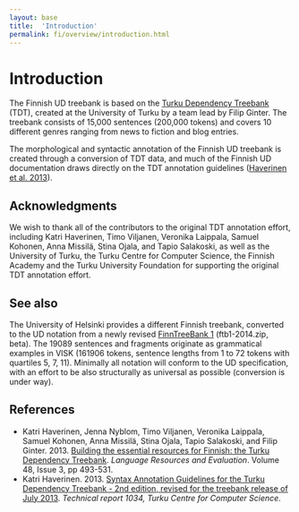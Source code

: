 ```yaml
---
layout: base
title:  'Introduction'
permalink: fi/overview/introduction.html
---
```


# Introduction

The Finnish UD treebank is based on the [Turku Dependency Treebank](http://bionlp.utu.fi/fintreebank.html) (TDT), created at the University of Turku by a team lead by Filip Ginter. The treebank consists of 15,000 sentences (200,000 tokens) and covers 10 different genres ranging from news to fiction and blog entries.

The morphological and syntactic annotation of the Finnish UD treebank is created through a conversion of TDT data, and much of the Finnish UD documentation draws directly on the TDT annotation guidelines ([Haverinen et al. 2013](http://tucs.fi/publications/attachment.php?fname=tHaverinen_Katri13a.full.pdf)).

## Acknowledgments

We wish to thank all of the contributors to the original TDT annotation effort, including Katri Haverinen, Timo Viljanen, Veronika Laippala, Samuel Kohonen, Anna Missilä, Stina Ojala, and Tapio Salakoski, as well as the University of Turku, the Turku Centre for Computer Science, the Finnish Academy and the Turku University Foundation for supporting the original TDT annotation effort.

## See also

The University of Helsinki provides a different Finnish treebank, converted to the UD notation from a newly revised
[FinnTreeBank 1](http://www.ling.helsinki.fi/kieliteknologia/tutkimus/treebank/) (ftb1-2014.zip, beta). The 19089 sentences and fragments originate as grammatical examples in VISK (161906 tokens, sentence lengths from 1 to 72 tokens with quartiles 5, 7, 11). Minimally all notation will conform to the UD specification, with an effort to be also structurally as universal as possible (conversion is under way).

## References

* Katri Haverinen, Jenna Nyblom, Timo Viljanen, Veronika Laippala, Samuel Kohonen, Anna Missilä, Stina Ojala, Tapio Salakoski, and Filip Ginter. 2013.
  [Building the essential resources for Finnish: the Turku Dependency Treebank](http://dx.doi.org/10.1007/s10579-013-9244-1). *Language Resources and Evaluation*. Volume 48, Issue 3, pp 493-531.
* Katri Haverinen. 2013.
  [Syntax Annotation Guidelines for the Turku Dependency Treebank - 2nd edition, revised for the treebank release of July 2013](http://tucs.fi/publications/attachment.php?fname=tHaverinen_Katri13a.full.pdf). *Technical report 1034, Turku Centre for Computer Science*.
